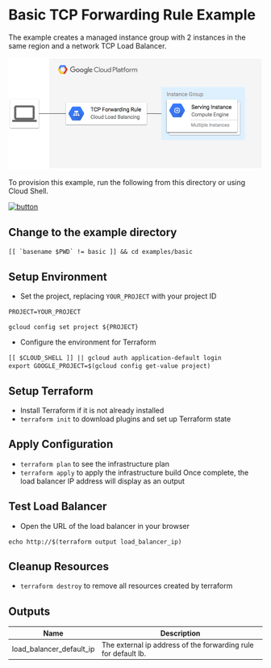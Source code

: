 # Basic TCP Forwarding Rule Example
The example creates a managed instance group with 2 instances in the same region and a network TCP Load Balancer.

![Load Balancer Diagram](./diagram.png "Load Balancer Diagram")

To provision this example, run the following from this directory or using Cloud Shell.

[![button](http://gstatic.com/cloudssh/images/open-btn.png)](https://console.cloud.google.com/cloudshell/open?git_repo=https://github.com/terraform-google-modules/terraform-google-lb&working_dir=examples/basic&page=shell&tutorial=README.md)

## Change to the example directory
```
[[ `basename $PWD` != basic ]] && cd examples/basic
```

## Setup Environment
* Set the project, replacing `YOUR_PROJECT` with your project ID
```
PROJECT=YOUR_PROJECT
```
```
gcloud config set project ${PROJECT}
```
* Configure the environment for Terraform
```
[[ $CLOUD_SHELL ]] || gcloud auth application-default login
export GOOGLE_PROJECT=$(gcloud config get-value project)
```

## Setup Terraform
* Install Terraform if it is not already installed
* `terraform init` to download plugins and set up Terraform state

## Apply Configuration
* `terraform plan` to see the infrastructure plan
* `terraform apply` to apply the infrastructure build Once complete, the load balancer IP address will display as an output

## Test Load Balancer
* Open the URL of the load balancer in your browser
```
echo http://$(terraform output load_balancer_ip)
```

## Cleanup Resources
* `terraform destroy` to remove all resources created by terraform

<!-- BEGINNING OF PRE-COMMIT-TERRAFORM DOCS HOOK -->
## Outputs

| Name | Description |
|------|-------------|
| load\_balancer\_default\_ip | The external ip address of the forwarding rule for default lb. |

<!-- END OF PRE-COMMIT-TERRAFORM DOCS HOOK -->
